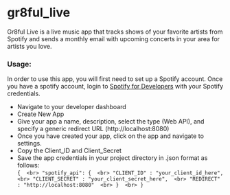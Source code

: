 # gr8ful_live
Gr8ful Live is a live music app that tracks shows of your favorite artists from Spotify and sends a monthly email with upcoming concerts in your area for artists you love. 

### Usage:
In order to use this app, you will first need to set up a Spotify account. Once you have a spotify account, login to [Spotify for Developers](https://developer.spotify.com) with your Spotify credentials.
* Navigate to your developer dashboard
* Create New App
* Give your app a name, description, select the type (Web API), and specify a generic redirect URL (http://localhost:8080)
* Once you have created your app, click on the app and navigate to settings.
* Copy the Client_ID and Client_Secret
* Save the app credentials in your project directory in .json format as follows:  
    `{  <br>
        "spotify_api": {  <br>
            "CLIENT_ID" : "your_client_id_here",  <br>
            "CLIENT_SECRET" : "your_client_secret_here",  <br>
            "REDIRECT" : "http://localhost:8080"  <br>
        }  <br>
    }`  
